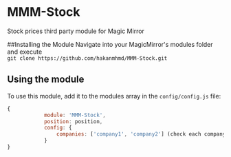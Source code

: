 # MMM-Stock
Stock prices third party module for Magic Mirror

##Installing the Module
Navigate into your MagicMirror's modules folder and execute <br>
`git clone https://github.com/hakanmhmd/MMM-Stock.git`
## Using the module

To use this module, add it to the modules array in the `config/config.js` file:
````javascript
{
    		module: 'MMM-Stock',
    		position: position,
    		config: {
    			companies: ['company1', 'company2'] (check each company ticker symbol in yahoo finance)
    		}
}
````

